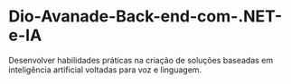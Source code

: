 # Dio-Avanade-Back-end-com-.NET-e-IA
Desenvolver habilidades práticas na criação de soluções baseadas em inteligência artificial voltadas para voz e linguagem.
